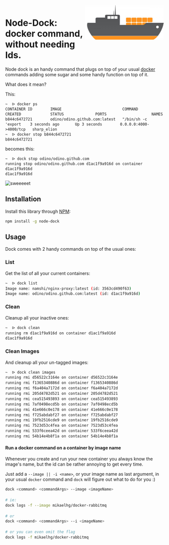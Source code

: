 <img align="right" width="250px" src="https://raw.githubusercontent.com/namshi/node-dock/master/bin/images/logo.jpg?token=328420__eyJzY29wZSI6IlJhd0Jsb2I6bmFtc2hpL25vZGUtZG9jay9tYXN0ZXIvYmluL2ltYWdlcy9sb2dvLmpwZyIsImV4cGlyZXMiOjE0MDk2NTkwNDh9--e1ed3b45e0a32d0dfc91095bbc0cc320f23302a4" />

# Node-Dock: docker command, without needing Ids.

Node dock is an handy command that plugs on top of your usual
[docker](https://www.docker.com/) commands adding some sugar
and some handy function on top of it.

What does it mean?

This:

```
~  ᐅ docker ps
CONTAINER ID        IMAGE                           COMMAND                CREATED             STATUS              PORTS                    NAMES
b844c6472721        odino/odino.github.com:latest   "/bin/sh -c 'export    3 seconds ago       Up 3 seconds        0.0.0.0:4000->4000/tcp   sharp_elion         
~  ᐅ docker stop b844c6472721
b844c6472721
```

becomes this:

```
~  ᐅ dock stop odino/odino.github.com
running stop odino/odino.github.com d1ac1f9a916d on container d1ac1f9a916d
d1ac1f9a916d
```

![sweeeeet](http://i2.kym-cdn.com/photos/images/newsfeed/000/366/076/8ad.gif)

## Installation

Install this library through
[NPM](https://www.npmjs.org/package/node-dock):

``` bash
npm install -g node-dock
```

## Usage

Dock comes with 2 handy commands on top of the usual ones:

### List

Get the list of all your current containers:

``` bash
~  ᐅ dock list
Image name: namshi/nginx-proxy:latest (id: 3563cd490f63)
Image name: odino/odino.github.com:latest (id: d1ac1f9a916d)

```

### Clean

Cleanup all your inactive ones:

```bash
~  ᐅ dock clean
running rm d1ac1f9a916d on container d1ac1f9a916d
d1ac1f9a916d
```

### Clean Images

And cleanup all your un-tagged images:

```bash
~  ᐅ dock clean images
running rmi d56522c3164e on container d56522c3164e
running rmi f1365340886d on container f1365340886d
running rmi f6a404a7172d on container f6a404a7172d
running rmi 205d4782d521 on container 205d4782d521
running rmi cea515493893 on container cea515493893
running rmi 7af0498ecd5b on container 7af0498ecd5b
running rmi 41e666c0e178 on container 41e666c0e178
running rmi f725abdabf27 on container f725abdabf27
running rmi 19fb2516cde9 on container 19fb2516cde9
running rmi 7523d53c4fea on container 7523d53c4fea
running rmi 533f6ceea42d on container 533f6ceea42d
running rmi 54b14e4b8f1a on container 54b14e4b8f1a
```

#### Run a docker command on a container by image name

Whenever you create and run your new container you always know the
image's name, but the id can be rather annoying to get every time.

Just add a `--image || -i <name>`, or your image name as last
argument, in your usual `docker` command and `dock` will figure
out what to do for you :)

``` bash
dock <command> <commandArgs> --image <imageName>

# ie:
dock logs -f --image mikaelhg/docker-rabbitmq

# or
dock <command> <commandArgs> --i <imageName>

# or you can even omit the flag
dock logs -f mikaelhg/docker-rabbitmq
```
